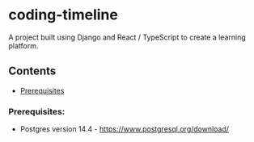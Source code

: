 # coding-timeline

A project built using Django and React / TypeScript to create a learning platform.

## Contents 
- [Prerequisites](#prerequisites)

### Prerequisites:
- Postgres version 14.4 - https://www.postgresql.org/download/


